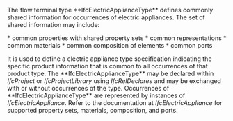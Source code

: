 The flow terminal type \*\*IfcElectricApplianceType\*\* defines commonly shared information for occurrences of electric appliances. The set of shared information may include:

\* common properties with shared property sets
\* common representations
\* common materials
\* common composition of elements
\* common ports

It is used to define a electric appliance type specification indicating the specific product information that is common to all occurrences of that product type. The \*\*IfcElectricApplianceType\*\* may be declared within _IfcProject_ or _IfcProjectLibrary_ using _IfcRelDeclares_ and may be exchanged with or without occurrences of the type. Occurrences of \*\*IfcElectricApplianceType\*\* are represented by instances of _IfcElectricAppliance_. Refer to the documentation at _IfcElectricAppliance_ for supported property sets, materials, composition, and ports.
